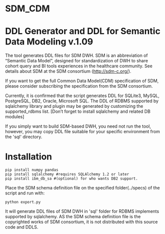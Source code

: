 # SDM_CDM
DDL Generator and DDL for Semantic Data Modeling v.1.09
=================

The tool generates DDL files for SDM DWH. SDM is an abbreviation of “Semantic Data Model”, designed for standardization of DWH to share cohort query and BI tools experiences in the healthcare community. See details about SDM at the SDM consortium (http://sdm-c.org/).

If you want to get the full Common Data Model(CDM) specification of SDM, please consider subscribing the specification from the SDM consortium.

Currently, it is confirmed that the script generates DDL for SQLite3, MySQL, PostgreSQL, DB2, Oracle, Microsoft SQL. The DDL of RDBMS supported by sqlalchemy library and plugin may be generated by customizing the supported_rdbms list. [Don’t forget to install sqlalchemy and related DB modules]

If you simply want to build SDM-based DWH, you need not run the tool, however, you may copy DDL file suitable for your specific environment from the 'sql' directory.

Installation
==================
```
pip install numpy pandas
pip install sqlalchemy #requires SQLAlchemy 1.2 or later	
pip install ibm_db_sa #(optional) for who wants DB2 support.
```

Place the SDM schema definition file on the specified folder(../specs) of the script and run with:
```
python export.py
```
It will generate DDL files of SDM DWH in 'sql' folder for RDBMS implements supported by sqlalchemy.
AS the SDM schema definition file is the copyrighted works of SDM consortium, it is not distributed with this source code and DDLS.
